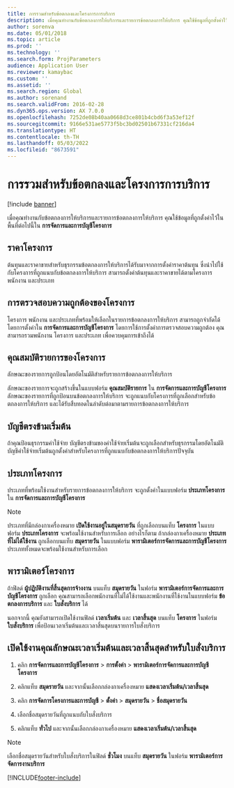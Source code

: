 ```yaml
---
title: การรวมสำหรับข้อตกลงและโครงการการบริการ
description: เมื่อคุณทำงานกับข้อตกลงการให้บริการและรายการข้อตกลงการให้บริการ คุณใช้ข้อมูลที่ถูกตั้งค่าไว้ในพื้นที่ในการจัดการและการบัญชีโครงการ
author: sorenva
ms.date: 05/01/2018
ms.topic: article
ms.prod: ''
ms.technology: ''
ms.search.form: ProjParameters
audience: Application User
ms.reviewer: kamaybac
ms.custom: ''
ms.assetid: ''
ms.search.region: Global
ms.author: sorenand
ms.search.validFrom: 2016-02-28
ms.dyn365.ops.version: AX 7.0.0
ms.openlocfilehash: 7252de08b40aa0668d3ce801b4cbd6f3a53ef12f
ms.sourcegitcommit: 9166e531ae5773f5bc3bd02501b67331cf216da4
ms.translationtype: HT
ms.contentlocale: th-TH
ms.lasthandoff: 05/03/2022
ms.locfileid: "8673591"
---
```

# <a name="integration-for-service-agreements-and-projects"></a>การรวมสำหรับข้อตกลงและโครงการการบริการ 

[!include [banner](../includes/banner.md)]


เมื่อคุณทำงานกับข้อตกลงการให้บริการและรายการข้อตกลงการให้บริการ คุณใช้ข้อมูลที่ถูกตั้งค่าไว้ในพื้นที่ต่อไปนี้ใน **การจัดการและการบัญชีโครงการ**

## <a name="project-prices"></a>ราคาโครงการ

ต้นทุนและราคาขายสำหรับธุรกรรมข้อตกลงการให้บริการได้รับมาจากการตั้งค่าราคาต้นทุน ซึ่งนำไปใช้กับโครงการที่ถูกแนบกับข้อตกลงการให้บริการ สามารถตั้งค่าต้นทุนและราคาขายได้ตามโครงการ พนักงาน และประเภท 

## <a name="project-validation"></a>การตรวจสอบความถูกต้องของโครงการ

โครงการ พนักงาน และประเภทที่พร้อมให้เลือกในรายการข้อตกลงการให้บริการ สามารถถูกจำกัดได้โดยการตั้งค่าใน **การจัดการและการบัญชีโครงการ** โดยการใช้การตั้งค่าการตรวจสอบความถูกต้อง คุณสามารถรวมพนักงาน โครงการ และประเภท เพื่อควบคุมการเข้าถึงได้ 

## <a name="project-line-properties"></a>คุณสมบัติรายการของโครงการ

ลักษณะของรายการถูกป้อนโดยอัตโนมัติสำหรับรายการข้อตกลงการให้บริการ

ลักษณะของรายการจะถูกสร้างขึ้นในแบบฟอร์ม **คุณสมบัติรายการ** ใน **การจัดการและการบัญชีโครงการ** ลักษณะของรายการที่ถูกป้อนบนข้อตกลงการให้บริการ จะถูกแนบกับโครงการที่ถูกเลือกสำหรับข้อตกลงการให้บริการ และได้รับสืบทอดในลำดับต่อมาตามรายการข้อตกลงการให้บริการ 

## <a name="default-offset-accounts"></a>บัญชีตรงข้ามเริ่มต้น

ถ้าคุณป้อนธุรกรรมค่าใช้จ่าย บัญชีตรงข้ามของค่าใช้จ่ายเริ่มต้นจะถูกเลือกสำหรับธุรกรรมโดยอัตโนมัติ บัญชีค่าใช้จ่ายเริ่มต้นถูกตั้งค่าสำหรับโครงการที่ถูกแนบกับข้อตกลงการให้บริการปัจจุบัน

## <a name="project-categories"></a>ประเภทโครงการ

ประเภทที่พร้อมใช้งานสำหรับรายการข้อตกลงการให้บริการ จะถูกตั้งค่าในแบบฟอร์ม **ประเภทโครงการ** ใน **การจัดการและการบัญชีโครงการ** 

> [!NOTE]
> <P>ประเภทที่มีกล่องกาเครื่องหมาย <STRONG>เปิดใช้งานอยู่ในสมุดรายวัน</STRONG> ที่ถูกเลือกบนแท็บ <STRONG>โครงการ</STRONG> ในแบบฟอร์ม <STRONG>ประเภทโครงการ</STRONG> จะพร้อมใช้งานสำหรับการเลือก อย่างไรก็ตาม ถ้ากล่องกาเครื่องหมาย <STRONG>ประเภทที่ไม่ได้ใช้งาน</STRONG> ถูกเลือกบนแท็บ <STRONG>สมุดรายวัน</STRONG> ในแบบฟอร์ม <STRONG>พารามิเตอร์การจัดการและการบัญชีโครงการ</STRONG> ประเภททั้งหมดจะพร้อมใช้งานสำหรับการเลือก</P>

## <a name="project-parameters"></a>พารามิเตอร์โครงการ

ถ้าฟิลด์ **ผู้ปฏิบัติงานที่สิ้นสุดการจ้างงาน** บนแท็บ **สมุดรายวัน** ในฟอร์ม **พารามิเตอร์การจัดการและการบัญชีโครงการ** ถูกเลือก คุณสามารถเลือกพนักงานที่ไม่ได้ใช้งานและพนักงานที่ใช้งานในแบบฟอร์ม **ข้อตกลงการบริการ** และ **ใบสั่งบริการ** ได้

นอกจากนี้ คุณยังสามารถเปิดใช้งานฟิลด์ **เวลาเริ่มต้น** และ **เวลาสิ้นสุด** บนแท็บ **โครงการ** ในฟอร์ม **ใบสั่งบริการ** เพื่อป้อนเวลาเริ่มต้นและเวลาสิ้นสุดบนรายการใบสั่งบริการ

## <a name="enable-the-starting-and-ending-time-feature-for-service-orders"></a>เปิดใช้งานคุณลักษณะเวลาเริ่มต้นและเวลาสิ้นสุดสำหรับใบสั่งบริการ

1.  คลิก **การจัดการและการบัญชีโครงการ** \> **การตั้งค่า** \> **พารามิเตอร์การจัดการและการบัญชีโครงการ**

2.  คลิกแท็บ **สมุดรายวัน** และจากนั้นเลือกกล่องกาเครื่องหมาย **แสดงเวลาเริ่มต้น/เวลาสิ้นสุด**

3.  คลิก **การจัดการโครงการและการบัญชี** \> **ตั้งค่า** \> **สมุดรายวัน** \> **ชื่อสมุดรายวัน**

4.  เลือกชื่อสมุดรายวันที่ถูกแนบกับใบสั่งบริการ

5.  คลิกแท็บ **ทั่วไป** และจากนั้นเลือกกล่องกาเครื่องหมาย **แสดงเวลาเริ่มต้น/เวลาสิ้นสุด**


> [!NOTE]
> <P>เลือกชื่อสมุดรายวันสำหรับใบสั่งบริการในฟิลด์ <STRONG>ชั่วโมง</STRONG> บนแท็บ <STRONG>สมุดรายวัน</STRONG> ในฟอร์ม <STRONG>พารามิเตอร์การจัดการงานบริการ</STRONG></P>







[!INCLUDE[footer-include](../../includes/footer-banner.md)]
